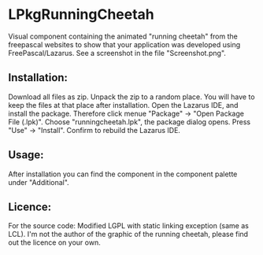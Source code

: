# LPkgRunningCheetah

Visual component containing the animated "running cheetah" from the freepascal websites to show that your application was developed using FreePascal/Lazarus.
See a screenshot in the file "Screenshot.png".

## Installation:
Download all files as zip. Unpack the zip to a random place. You will have to keep the files at that place after installation. Open the Lazarus IDE, and install the package. Therefore click menue "Package" -> "Open Package File (.lpk)".
Choose "runningcheetah.lpk", the package dialog opens. Press "Use" -> "Install". Confirm to rebuild the Lazarus IDE.

## Usage:
After installation you can find the component in the component palette under "Additional".

## Licence:
For the source code: Modified LGPL with static linking exception (same as LCL).
I'm not the author of the graphic of the running cheetah, please find out the licence on your own.
